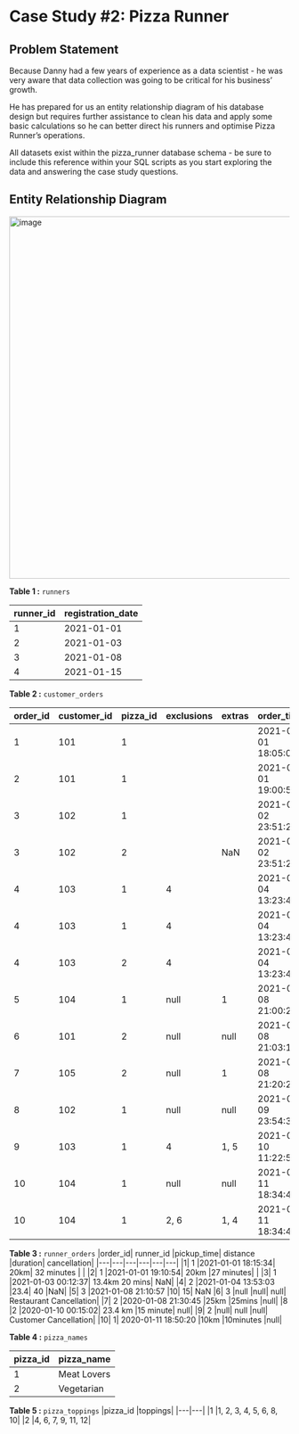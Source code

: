 # Case Study #2: Pizza Runner

## Problem Statement

Because Danny had a few years of experience as a data scientist - he was very aware that data collection was going to be critical for his business’ growth.

He has prepared for us an entity relationship diagram of his database design but requires further assistance to clean his data and apply some basic calculations so he can better direct his runners and optimise Pizza Runner’s operations.

All datasets exist within the pizza_runner database schema - be sure to include this reference within your SQL scripts as you start exploring the data and answering the case study questions.

## Entity Relationship Diagram

<img width="650" alt="image" src="https://user-images.githubusercontent.com/104567399/220662950-bf47793c-e3e5-43ee-bccc-051c2a12da7a.png">

**Table 1 :** ```runners```

|runner_id	|registration_date|
|---|---|
|1|	2021-01-01|
|2	|2021-01-03|
|3	|2021-01-08|
|4	|2021-01-15|

**Table 2 :** ```customer_orders```

|order_id|	customer_id|	pizza_id	|exclusions	|extras|	order_time|
|----|---|----|---|---|---|
|1	|101|	1	 |	| |	2021-01-01 18:05:02|
|2	|101|	1	| |	 	|2021-01-01 19:00:52|
|3|	102	|1	| |	 	|2021-01-02 23:51:23|
|3	|102	|2	| 	|NaN	|2021-01-02 23:51:23|
|4|	103|	1|	4	| 	|2021-01-04 13:23:46|
|4	|103|	1|	4	| |	2021-01-04 13:23:46|
|4|	103|	2	|4|	 |	2021-01-04 13:23:46|
|5|	104|	1|	null	|1	|2021-01-08 21:00:29|
|6|	101|	2|	null	|null	|2021-01-08 21:03:13|
|7	|105|	2	|null	|1	|2021-01-08 21:20:29|
|8|	102|	1|	null|	null|	2021-01-09 23:54:33|
|9|	103|	1	|4|	1, 5|	2021-01-10 11:22:59|
|10	|104|	1|	null	|null	|2021-01-11 18:34:49|
|10|	104|	1	|2, 6|	1, 4	|2021-01-11 18:34:49|

**Table 3 :** ```runner_orders```
|order_id|	runner_id	|pickup_time|	distance	|duration|	cancellation|
|---|---|---|---|---|---|
|1|	1	|2021-01-01 18:15:34|	20km|	32 minutes	 | |
|2|	1	|2021-01-01 19:10:54|	20km	|27 minutes|	 |
|3|	1	|2021-01-03 00:12:37|	13.4km	20 mins|	NaN|
|4|	2	|2021-01-04 13:53:03	|23.4|	40	|NaN|
|5|	3	|2021-01-08 21:10:57	|10|	15|	NaN
|6|	3	|null	|null|	null|	Restaurant Cancellation|
|7|	2	|2020-01-08 21:30:45	|25km	|25mins	|null|
|8	|2	|2020-01-10 00:15:02|	23.4 km	|15 minute|	null|
|9|	2	|null|	null	|null|	Customer Cancellation|
|10|	1|	2020-01-11 18:50:20	|10km	|10minutes	|null|

**Table 4 :** ```pizza_names```

|pizza_id|	pizza_name|
|---|---|
|1	|Meat Lovers|
|2	|Vegetarian|

**Table 5 :** ```pizza_toppings```
|pizza_id	|toppings|
|---|---|
|1	|1, 2, 3, 4, 5, 6, 8, 10|
|2	|4, 6, 7, 9, 11, 12|

